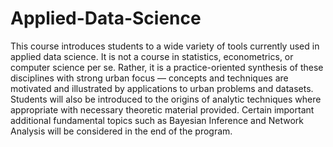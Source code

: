 # Applied-Data-Science

This course introduces students to a wide variety of tools currently used in applied data science. It is not a course in statistics, econometrics, or computer science per se. Rather, it is a practice-oriented synthesis of these disciplines with strong urban focus — concepts and techniques are motivated and illustrated by applications to urban problems and datasets. Students will also be introduced to the origins of analytic techniques where appropriate with necessary theoretic material provided. Certain important additional fundamental topics such as Bayesian Inference and Network Analysis will be considered in the end of the program.

